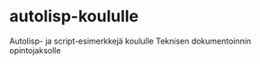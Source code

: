 # autolisp-koululle
Autolisp- ja script-esimerkkejä koululle Teknisen dokumentoinnin opintojaksolle
